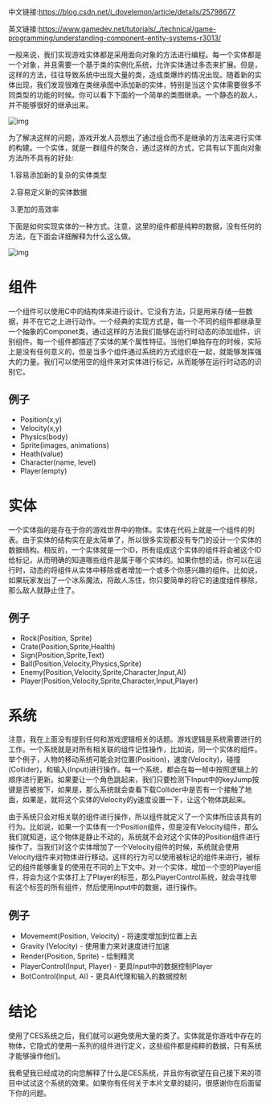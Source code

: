 中文链接:https://blog.csdn.net/i_dovelemon/article/details/25798677

英文链接:https://www.gamedev.net/tutorials/_/technical/game-programming/understanding-component-entity-systems-r3013/

​	一般来说，我们实现游戏实体都是采用面向对象的方法进行编程。每一个实体都是一个对象，并且需要一个基于类的实例化系统，允许实体通过多态来扩展。但是，这样的方法，往往导致系统中出现大量的类，造成类爆炸的情况出现。随着新的实体出现，我们发现很难在类继承图中添加新的实体，特别是当这个实体需要很多不同类型的功能的时候。你可以看下下面的一个简单的类图继承。一个静态的敌人，并不能够很好的继承出来。

![img](https://gitee.com/nlpleaf/PicGo/raw/master/9947c0af99e1e9204f46ad3dade17901)



​	为了解决这样的问题，游戏开发人员想出了通过组合而不是继承的方法来进行实体的构建。一个实体，就是一群组件的聚合，通过这样的方式，它具有以下面向对象方法所不具有的好处:

​	1.容易添加新的复杂的实体类型

​	2.容易定义新的实体数据

​	3.更加的高效率



​	下面是如何实现实体的一种方式。注意，这里的组件都是纯粹的数据，没有任何的方法，在下面会详细解释为什么这么做。

![img](https://gitee.com/nlpleaf/PicGo/raw/master/9197e0310b894e1a78d040cab4af1c5f)



# 组件

​	一个组件可以使用C中的结构体来进行设计。它没有方法，只是用来存储一些数据，并不在它之上进行动作。一个经典的实现方式是，每一个不同的组件都继承至一个抽象的Componet类，通过这样的方法我们能够在运行时动态的添加组件，识别组件。每一个组件都描述了实体的某个属性特征。当他们单独存在的时候，实际上是没有任何意义的，但是当多个组件通过系统的方式组织在一起，就能够发挥强大的力量。我们可以使用空的组件来对实体进行标记，从而能够在运行时动态的识别它。



## 例子

- Position(x,y)
- Velocity(x,y)
- Physics(body)
- Sprite(images, animations)
- Heath(value)
- Character(name, level)
- Player(empty)



# 实体

​	一个实体指的是存在于你的游戏世界中的物体。实体在代码上就是一个组件的列表。由于实体的结构实在是太简单了，所以很多实现都没有专门的设计一个实体的数据结构。相反的，一个实体就是一个ID，所有组成这个实体的组件将会被这个ID给标记，从而明确的知道哪些组件是属于哪个实体的。如果你想的话，你可以在运行时，动态的将组件从实体中移除或者增加一个或多个你感兴趣的组件。比如说，如果玩家发出了一个冰系魔法，将敌人冻住，你只要简单的将它的速度组件移除，那么敌人就静止住了。



## 例子

- Rock(Position, Sprite)
- Crate(Position,Sprite,Health)
- Sign(Position,Sprite,Text)
- Ball(Position,Velocity,Physics,Sprite)
- Enemy(Position,Velocity,Sprite,Character,Input,AI)
- Player(Position,Velocity,Sprite,Character,Input,Player)



# 系统

​	注意，我在上面没有提到任何和游戏逻辑相关的话题。游戏逻辑是系统需要进行的工作。一个系统就是对所有相关联的组件记性操作，比如说，同一个实体的组件。举个例子，人物的移动系统可能会对位置(Position)，速度(Velocity)，碰撞(Collider)，和输入(Input)进行操作。每一个系统，都会在每一帧中按照逻辑上的顺序进行更新。如果要让一个角色跳起来，我们只要检测下Input中的keyJump按键是否被按下，如果是，那么系统就会查看下载Collider中是否有一个接触了地面，如果是，就将这个实体的Velocity的y速度设置一下，让这个物体跳起来。

​	由于系统只会对相关联的组件进行操作，所以组件就定义了一个实体所应该具有的行为。比如说，如果一个实体有一个Position组件，但是没有Velocity组件，那么我们就知道，这个物体是静止不动的，系统就不会对这个实体的Position组件进行操作了。当我们对这个实体增加了一个Velocity组件的时候，系统就会使用Velocity组件来对物体进行移动。这样的行为可以使用被标记的组件来进行，被标记的组件能够重复的使用在不同的上下文中。对一个实体，增加一个空的Player组件，将会为这个实体打上了Player的标签，那么PlayerControl系统，就会寻找带有这个标签的所有组件，然后使用Input中的数据，进行操作。



## 例子

- Movememt(Position, Velocity) - 将速度增加到位置上去
- Gravity (Velocity) - 使用重力来对速度进行加速
- Render(Position, Sprite) - 绘制精灵
- PlayerControl(Input, Player) - 更具Input中的数据控制Player
- BotControl(Input, AI) - 更具AI代理和输入的数据控制



# 结论

​	使用了CES系统之后，我们就可以避免使用大量的类了。实体就是你游戏中存在的物体，它隐式的使用一系列的组件进行定义，这些组件都是纯粹的数据，只有系统才能够操作他们。

​	我希望我已经成功的向您解释了什么是CES系统，并且你有欲望在自己接下来的项目中试试这个系统的效果。如果你有任何关于本片文章的疑问，很感谢你在后面留下你的问题。
